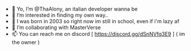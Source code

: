- 👋 Yo, I’m @ThaAlony, an italian developer wanna be
- 👀 I’m interested in finding my own way..
- 🌱 I was born in 2003 so right now im still in school, even if i'm lazy af
- 💞️ I’m collaborating with MasterVerse
- 📫 You can reach me on discord [ https://discord.gg/dSnNVfq3E9 ] ( im the owner )

<!---
ThaAlony/ThaAlony is a ✨ special ✨ repository because its `README.md` (this file) appears on your GitHub profile.
You can click the Preview link to take a look at your changes.
--->
